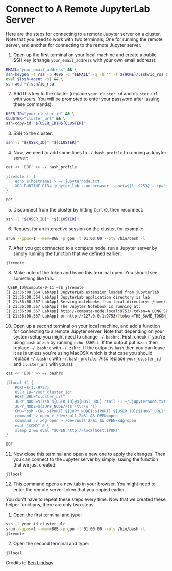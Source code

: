# Connect to A Remote JupyterLab Server

Here are the steps for connecting to a remote Jupyter server on a cluster. Note that you need
to work with two terminals; One for running the remote server, and another for connecting to
the remote Jupyter server.

1. Open up the first terminal on your local machine and create a public SSH key
(change `your_email_address` with your own email address):

```bash
EMAIL="your_email_address" && \
ssh-keygen -t rsa -b 4096 -C "$EMAIL" -q -N "" -f ${HOME}/.ssh/id_rsa && \
eval $(ssh-agent -s) && \
ssh-add ~/.ssh/id_rsa 
```

2. Add this key to the cluster (replace `your_cluster_id` and `cluster_url` with yours.
You will be prompted to enter your password after issuing these commands):

```bash
USER_ID="your_cluster_id" && \
CLUSTER="cluster_url" && \
ssh-copy-id "${USER_ID}@${CLUSTER}"
```

3. SSH to the cluster:

```bash
ssh -l "${USER_ID}" "${CLUSTER}"
```

4. Now, we need to add some lines to `~/.bash_profile` to running a Jupyter server:

```bash
cat << 'EOF' >> ~/.bash_profile

jlremote () {
    echo $(hostname) > ~/.jupyternode.txt
    XDG_RUNTIME_DIR= jupyter lab --no-browser --port=${1:-9753} --ip="$(hostname)"
}

EOF
```

5. Disconnect from the cluster by hitting `Ctrl+D`, then reconnect:

```bash
ssh -l "${USER_ID}" "${CLUSTER}"
```

6. Request for an interactive session on the cluster, for example:

```bash
srun --gpus=1 --mem=8GB -p gpu -t 01:00:00 --pty /bin/bash -l
```

7. After you got connected to a compute node, run a Jupyter server by simply running the
function that we defined earlier:

```bash
jlremote
```

8. Make note of the token and leave this terminal open. You should see something like this:

```bash
[USER_ID@compute-0-11 ~]$ jlremote 
[I 21:36:08.564 LabApp] JupyterLab extension loaded from jupyterlab
[I 21:36:08.564 LabApp] JupyterLab application directory is lab
[I 21:36:08.567 LabApp] Serving notebooks from local directory: /home/USER_ID
[I 21:36:08.567 LabApp] The Jupyter Notebook is running at:
[I 21:36:08.567 LabApp] http://compute-node.local:9753/?token=A_LONG_SEQUENCE_OF_CHARCTERS
[I 21:36:08.567 LabApp] or http://127.0.0.1:9753/?token=THE_SAME_TOKEN_IS_SHOWN_HERE
```

10. Open up a second terminal on your local machine, and add a function for connecting to a remote Jupyter server.
Note that depending on your system setup you might need to change `~/.bashrc`. First, check if you're using `bash`
or `zsh` by running `echo $SHELL`. If the output put is`zsh` then replace `~/.bashrc` with `~/.zshrc`.
If the output is `bash` then you can leave it as is unless you're using MacOSX which is that case you should replace
`~/.bashrc` with `~/.bash_profile`. Also replace `your_cluster_id` and `cluster_url` with yours):

```bash
cat << 'EOF' >> ~/.bashrc

jllocal () {
    PORT=${1:-9753} 
    USER_ID="your_cluster_id"
    HOST_URL="cluster_url"
    JUPY_NODE=$(ssh ${USER_ID}@${HOST_URL} 'tail -1 ~/.jupyternode.txt') 
    JUPY_NODE=${JUPY_NODE//[$'\t\r\n ']} 
    CMD="ssh -CNL ${PORT}:${JUPY_NODE}:${PORT} ${USER_ID}@${HOST_URL}" 
    command -v open > /dev/null 2>&1 && OPEN=open 
    command -v xdg-open > /dev/null 2>&1 && OPEN=xdg-open 
    eval "$CMD" & \
    sleep 2 && eval "$OPEN http://localhost:$PORT"
}

EOF
```

11. Now close this terminal and open a new one to apply the changes. Then you can connect to the
Jupyter server by simply issuing the function that we just created:

```bash
jllocal
```

12. This command opens a new tab in your browser. You might need to enter the remote server token that you copied earlier.

You don't have to repeat these steps every time. Now that we created these helper functions, there are only two steps:

1. Open the first terminal and type:
```bash
ssh -l your_id cluster_ulr
srun --gpus=1 --mem=8GB -p gpu -t 01:00:00 --pty /bin/bash -l
jlremote
```

2. Open the second terminal and type:
```bash
jllocal
```

Credits to [Ben Lindsay](https://benjlindsay.com/posts/running-jupyter-lab-remotely).
